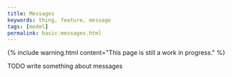 ```yaml
---
title: Messages
keywords: thing, feature, message
tags: [model]
permalink: basic-messages.html
---
```


{% include warning.html content="This page is still a work in progress." %}

TODO write something about messages
